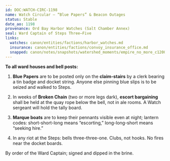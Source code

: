 ```yaml
---
id: DOC:WATCH-CIRC-1198
name: Watch Circular — “Blue Papers” & Beacon Outages
status: Stable
date_ao: 1198
provenance: Ord Bay Harbor Watches (Salt Chamber Annex)
seal: Ward Captain of Steps Three–Five
links:
  watches: canon/entities/factions/harbor_watches.md
  insurance: canon/entities/factions/convoy_insurance_office.md
  snapped: canon/notes/snapshots/watershed_moments/empire_no_more_c1200.md
---
```


**To all ward houses and bell posts:**

1) **Blue Papers** are to be posted only on the **claim-stairs** by a clerk bearing a tin badge and docket string. Anyone else pinning blue slips is to be seized and walked to Steps.

2) In weeks of **Broken Chain** (two or more legs dark), **escort bargaining** shall be held at the quay rope below the bell, not in ale rooms. A Watch sergeant will hold the tally board.

3) **Marque boats** are to keep their pennants visible even at night; lantern codes: short-short-long means “escorting,” long-long-short means “seeking hire.”

4) In any riot at the Steps: bells three-three-one. Clubs, not hooks. No fires near the docket boards.

By order of the Ward Captain; signed and dipped in the brine.
